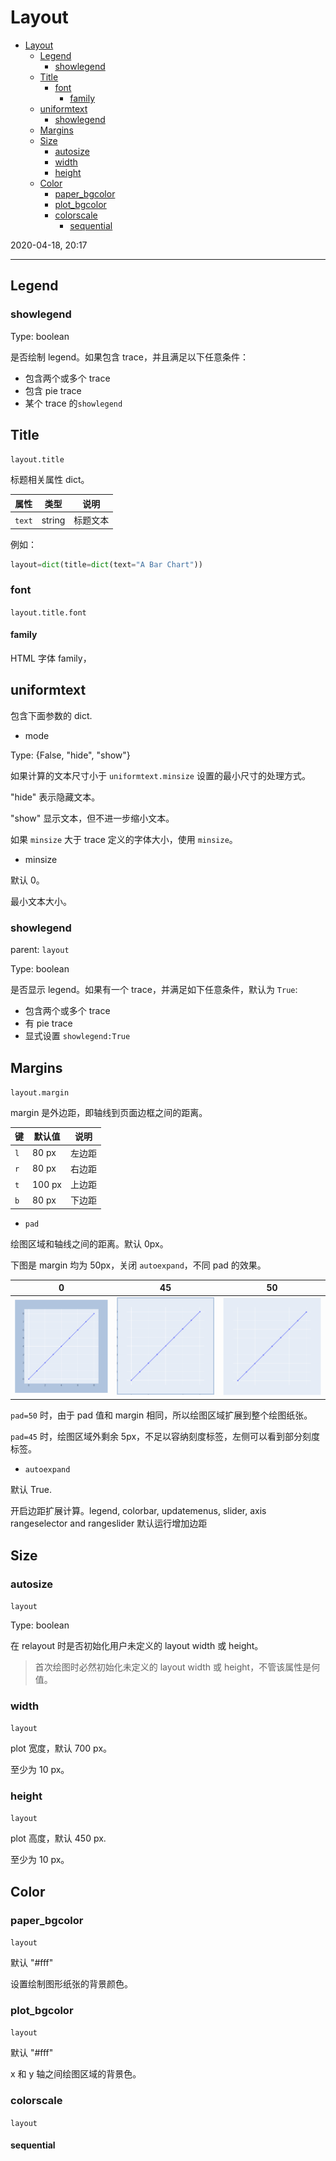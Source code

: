 # Layout

- [Layout](#layout)
  - [Legend](#legend)
    - [showlegend](#showlegend)
  - [Title](#title)
    - [font](#font)
      - [family](#family)
  - [uniformtext](#uniformtext)
    - [showlegend](#showlegend-1)
  - [Margins](#margins)
  - [Size](#size)
    - [autosize](#autosize)
    - [width](#width)
    - [height](#height)
  - [Color](#color)
    - [paper_bgcolor](#paperbgcolor)
    - [plot_bgcolor](#plotbgcolor)
    - [colorscale](#colorscale)
      - [sequential](#sequential)

2020-04-18, 20:17
***

## Legend

### showlegend

Type: boolean

是否绘制 legend。如果包含 trace，并且满足以下任意条件：

- 包含两个或多个 trace
- 包含 pie trace
- 某个 trace 的`showlegend`

## Title

`layout.title`

标题相关属性 dict。

| 属性   | 类型   | 说明     |
| ------ | ------ | -------- |
| `text` | string | 标题文本 |

例如：

```py
layout=dict(title=dict(text="A Bar Chart"))
```

### font

`layout.title.font`

#### family

HTML 字体 family，

## uniformtext

包含下面参数的 dict.

- mode

Type: {False, "hide", "show"}

如果计算的文本尺寸小于 `uniformtext.minsize` 设置的最小尺寸的处理方式。

"hide" 表示隐藏文本。

"show" 显示文本，但不进一步缩小文本。

如果 `minsize` 大于 trace 定义的字体大小，使用 `minsize`。

- minsize

默认 0。

最小文本大小。

### showlegend

parent: `layout`

Type: boolean

是否显示 legend。如果有一个 trace，并满足如下任意条件，默认为 `True`:

- 包含两个或多个 trace
- 有 pie trace
- 显式设置 `showlegend:True`

## Margins

`layout.margin`

margin 是外边距，即轴线到页面边框之间的距离。

| 键  | 默认值 | 说明   |
| --- | ------ | ------ |
| `l` | 80 px  | 左边距 |
| `r` | 80 px  | 右边距 |
| `t` | 100 px | 上边距 |
| `b` | 80 px  | 下边距 |

- `pad`

绘图区域和轴线之间的距离。默认 0px。

下图是 margin 均为 50px，关闭 `autoexpand`，不同 pad 的效果。

|0|45|50|
|---|---|---|
|![pad0](images/2020-04-19-22-34-02.png)|![pad45](images/2020-04-19-22-38-40.png)|![pad50](images/2020-04-19-22-35-34.png)|

`pad=50` 时，由于 pad 值和 margin 相同，所以绘图区域扩展到整个绘图纸张。

`pad=45` 时，绘图区域外剩余 5px，不足以容纳刻度标签，左侧可以看到部分刻度标签。

- `autoexpand`

默认 True.

开启边距扩展计算。legend, colorbar, updatemenus, slider, axis rangeselector and rangeslider 默认运行增加边距

## Size

### autosize

`layout`

Type: boolean

在 relayout 时是否初始化用户未定义的 layout width 或 height。

> 首次绘图时必然初始化未定义的 layout width 或 height，不管该属性是何值。

### width

`layout`

plot 宽度，默认 700 px。

至少为 10 px。

### height

`layout`

plot 高度，默认 450 px.

至少为 10 px。

## Color

### paper_bgcolor

`layout`

默认 "#fff"

设置绘制图形纸张的背景颜色。

### plot_bgcolor

`layout`

默认 "#fff"

x 和 y 轴之间绘图区域的背景色。

### colorscale

`layout`

#### sequential

